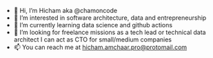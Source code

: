 - 👋 Hi, I’m Hicham aka @chamoncode
- 👀 I’m interested in software architecture, data and entrepreneurship
- 🌱 I’m currently learning data science and github actions
- 💞️ I’m looking for freelance missions as a tech lead or technical data architect I can act as CTO for small/medium companies 
- 📫 You can reach me at hicham.amchaar.pro@protomail.com

<!---
chamoncode/chamoncode is a ✨ special ✨ repository because its `README.md` (this file) appears on your GitHub profile.
You can click the Preview link to take a look at your changes.
--->
